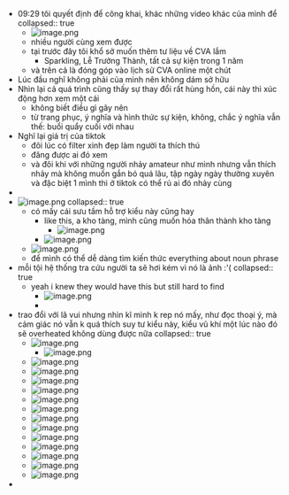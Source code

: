 - 09:29 tôi quyết định để công khai, khác những video khác của mình để
  collapsed:: true
	- ![image.png](../assets/image_1684636285899_0.png)
	- nhiều người cùng xem được
	- tại trước đây tôi khổ sở muốn thêm tư liệu về CVA lắm
		- Sparkling, Lễ Trưởng Thành, tất cả sự kiện trong 1 năm
	- và trên cả là đóng góp vào lịch sử CVA online một chút
- Lúc đầu nghĩ không phải của mình nên không dám sở hữu
- Nhìn lại cả quá trình cũng thấy sự thay đổi rất hùng hồn, cái này thì xúc động hơn xem một cái
	- không biết điều gì gây nên
	- từ trang phục, ý nghĩa và hình thức sự kiện, không, chắc ý nghĩa vẫn thế: buổi quẩy cuối với nhau
- Nghĩ lại giá trị của tiktok
	- đôi lúc có filter xinh đẹp làm người ta thích thú
	- đăng được ai đó xem
	- và đôi khi với những người nhảy amateur như mình nhưng vẫn thích nhảy mà không muốn gắn bó quá lâu, tập ngày ngày thường xuyên và đặc biệt 1 mình thì ở tiktok có thể rủ ai đó nhảy cùng
-
- ![image.png](../assets/image_1684668900616_0.png)
  collapsed:: true
	- có mấy cái sưu tầm hỗ trợ kiểu này cũng hay
		- like this, a kho tàng, mình cũng muốn hóa thân thành kho tàng
			- ![image.png](../assets/image_1684669464371_0.png)
		- ![image.png](../assets/image_1684668925376_0.png)
	- ![image.png](../assets/image_1684668934068_0.png)
	- để mình có thể dễ dàng tìm kiến thức everything about noun phrase
- mỗi tội hệ thống tra cứu người ta sẽ hơi kém vì nó là ảnh :'(
  collapsed:: true
	- yeah i knew they would have this but still hard to find
		- ![image.png](../assets/image_1684669174550_0.png)
		-
- trao đổi với lã vui nhưng nhìn kĩ mình k rep nó mấy, như đọc thoại ý, mà cảm giác nó vẫn k quá thích suy tư kiểu này, kiểu vũ khí một lúc nào đó sẽ overheated không dùng được nữa
  collapsed:: true
	- ![image.png](../assets/image_1684669515882_0.png)
		- ![image.png](../assets/image_1684669537081_0.png)
	- ![image.png](../assets/image_1684669521854_0.png)
	- ![image.png](../assets/image_1684669563916_0.png)
	- ![image.png](../assets/image_1684669576775_0.png)
	- ![image.png](../assets/image_1684669582253_0.png)
	- ![image.png](../assets/image_1684669606519_0.png)
	- ![image.png](../assets/image_1684669595044_0.png)
	- ![image.png](../assets/image_1684669741630_0.png)
	- ![image.png](../assets/image_1684669749168_0.png)
	- ![image.png](../assets/image_1684669753972_0.png)
	- ![image.png](../assets/image_1684669758962_0.png)
	- ![image.png](../assets/image_1684669768530_0.png)
	- ![image.png](../assets/image_1684669775609_0.png)
	- ![image.png](../assets/image_1684669780604_0.png)
-